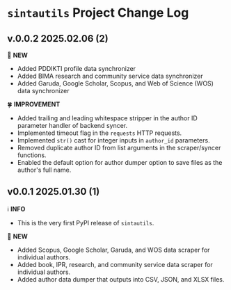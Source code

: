 # `sintautils` Project Change Log

## v.0.0.2 2025.02.06 (2)

:star2: **NEW**

- Added PDDIKTI profile data synchronizer
- Added BIMA research and community service data synchronizer
- Added Garuda, Google Scholar, Scopus, and Web of Science (WOS) data synchronizer

:four_leaf_clover: **IMPROVEMENT**

- Added trailing and leading whitespace stripper in the author ID parameter handler of backend syncer.
- Implemented timeout flag in the `requests` HTTP requests.
- Implemented `str()` cast for integer inputs in `author_id` parameters.
- Removed duplicate author ID from list arguments in the scraper/syncer functions.
- Enabled the default option for author dumper option to save files as the author's full name.

## v0.0.1 2025.01.30 (1)

:information_source: **INFO**

- This is the very first PyPI release of `sintautils`.

:star2: **NEW**

- Added Scopus, Google Scholar, Garuda, and WOS data scraper for individual authors.
- Added book, IPR, research, and community service data scraper for individual authors.
- Added author data dumper that outputs into CSV, JSON, and XLSX files.
